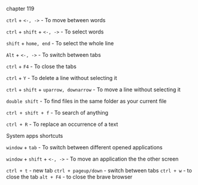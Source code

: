 chapter 119

`ctrl`  + `<-, ->`  - To move between words

`ctrl` + `shift` + `<-, ->`  - To select words

`shift`  + `home, end`  - To select the whole line

`Alt` + `<-, ->`  - To switch between tabs

`ctrl` + `F4`  - To close the tabs

`ctrl` + `Y` - To delete a line without selecting it

`ctrl` + `shift` + `uparrow, downarrow` - To move a line without selecting it

`double shift` - To find files in the same folder as your current file

`ctrl + shift + f`  - To search of anything

`ctrl + R` - To replace an occurrence of a text


System apps shortcuts

`window` + `tab` - To switch between different opened applications

`window` + `shift` + `<-, ->` - To move an application the the other screen

`ctrl + t` - new tab
`ctrl + pageup/down` - switch between tabs
`ctrl + w` - to close the tab
`alt + F4` - to close the brave browser
